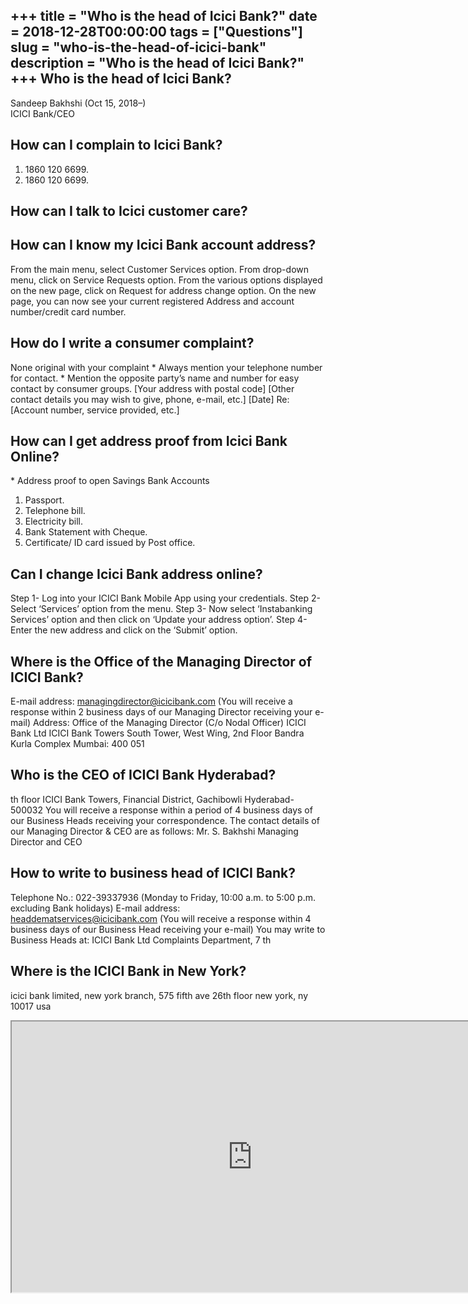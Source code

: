 +++
title = "Who is the head of Icici Bank?"
date = 2018-12-28T00:00:00
tags = ["Questions"]
slug = "who-is-the-head-of-icici-bank"
description = "Who is the head of Icici Bank?"
+++
Who is the head of Icici Bank?
------------------------------

Sandeep Bakhshi (Oct 15, 2018–)  
ICICI Bank/CEO

How can I complain to Icici Bank?
---------------------------------

1. 1860 120 6699.
2. 1860 120 6699.

How can I talk to Icici customer care?
--------------------------------------

How can I know my Icici Bank account address?
---------------------------------------------

From the main menu, select Customer Services option. From drop-down menu, click on Service Requests option. From the various options displayed on the new page, click on Request for address change option. On the new page, you can now see your current registered Address and account number/credit card number.

How do I write a consumer complaint?
------------------------------------

None original with your complaint \* Always mention your telephone number for contact. \* Mention the opposite party’s name and number for easy contact by consumer groups. \[Your address with postal code\] \[Other contact details you may wish to give, phone, e-mail, etc.\] \[Date\] Re: \[Account number, service provided, etc.\]

How can I get address proof from Icici Bank Online?
---------------------------------------------------

\* Address proof to open Savings Bank Accounts

1. Passport.
2. Telephone bill.
3. Electricity bill.
4. Bank Statement with Cheque.
5. Certificate/ ID card issued by Post office.

Can I change Icici Bank address online?
---------------------------------------

Step 1- Log into your ICICI Bank Mobile App using your credentials. Step 2- Select ‘Services’ option from the menu. Step 3- Now select ‘Instabanking Services’ option and then click on ‘Update your address option’. Step 4- Enter the new address and click on the ‘Submit’ option.

Where is the Office of the Managing Director of ICICI Bank?
-----------------------------------------------------------

E-mail address: managingdirector@icicibank.com (You will receive a response within 2 business days of our Managing Director receiving your e-mail) Address: Office of the Managing Director (C/o Nodal Officer) ICICI Bank Ltd ICICI Bank Towers South Tower, West Wing, 2nd Floor Bandra Kurla Complex Mumbai: 400 051

Who is the CEO of ICICI Bank Hyderabad?
---------------------------------------

th floor ICICI Bank Towers, Financial District, Gachibowli Hyderabad-500032 You will receive a response within a period of 4 business days of our Business Heads receiving your correspondence. The contact details of our Managing Director &amp; CEO are as follows: Mr. S. Bakhshi Managing Director and CEO

How to write to business head of ICICI Bank?
--------------------------------------------

Telephone No.: 022-39337936 (Monday to Friday, 10:00 a.m. to 5:00 p.m. excluding Bank holidays) E-mail address: headdematservices@icicibank.com (You will receive a response within 4 business days of our Business Head receiving your e-mail) You may write to Business Heads at: ICICI Bank Ltd Complaints Department, 7 th

Where is the ICICI Bank in New York?
------------------------------------

icici bank limited, new york branch, 575 fifth ave 26th floor new york, ny 10017 usa

<iframe allow="accelerometer; autoplay; clipboard-write; encrypted-media; gyroscope; picture-in-picture" allowfullscreen="" class="__youtube_prefs__  epyt-is-override  no-lazyload" data-no-lazy="1" data-origheight="433" data-origwidth="770" data-skipgform_ajax_framebjll="" height="433" id="_ytid_53927" loading="lazy" src="https://www.youtube.com/embed/MWaodSoOfSk?enablejsapi=1&autoplay=0&cc_load_policy=0&cc_lang_pref=&iv_load_policy=1&loop=0&modestbranding=0&rel=1&fs=1&playsinline=0&autohide=2&theme=dark&color=red&controls=1&" title="YouTube player" width="770"></iframe>